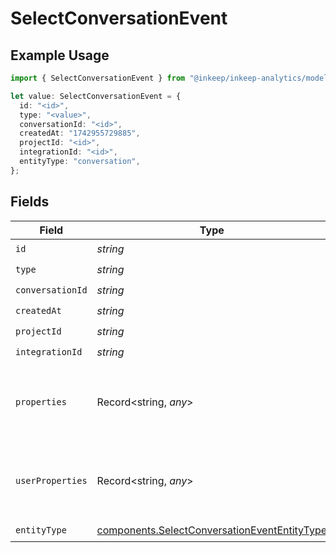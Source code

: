 # SelectConversationEvent

## Example Usage

```typescript
import { SelectConversationEvent } from "@inkeep/inkeep-analytics/models/components";

let value: SelectConversationEvent = {
  id: "<id>",
  type: "<value>",
  conversationId: "<id>",
  createdAt: "1742955729885",
  projectId: "<id>",
  integrationId: "<id>",
  entityType: "conversation",
};
```

## Fields

| Field                                                                                                        | Type                                                                                                         | Required                                                                                                     | Description                                                                                                  |
| ------------------------------------------------------------------------------------------------------------ | ------------------------------------------------------------------------------------------------------------ | ------------------------------------------------------------------------------------------------------------ | ------------------------------------------------------------------------------------------------------------ |
| `id`                                                                                                         | *string*                                                                                                     | :heavy_check_mark:                                                                                           | N/A                                                                                                          |
| `type`                                                                                                       | *string*                                                                                                     | :heavy_check_mark:                                                                                           | N/A                                                                                                          |
| `conversationId`                                                                                             | *string*                                                                                                     | :heavy_check_mark:                                                                                           | N/A                                                                                                          |
| `createdAt`                                                                                                  | *string*                                                                                                     | :heavy_check_mark:                                                                                           | N/A                                                                                                          |
| `projectId`                                                                                                  | *string*                                                                                                     | :heavy_check_mark:                                                                                           | N/A                                                                                                          |
| `integrationId`                                                                                              | *string*                                                                                                     | :heavy_check_mark:                                                                                           | N/A                                                                                                          |
| `properties`                                                                                                 | Record<string, *any*>                                                                                        | :heavy_minus_sign:                                                                                           | A customizable collection of custom properties or attributes.                                                |
| `userProperties`                                                                                             | Record<string, *any*>                                                                                        | :heavy_minus_sign:                                                                                           | A customizable collection of custom properties or attributes.                                                |
| `entityType`                                                                                                 | [components.SelectConversationEventEntityType](../../models/components/selectconversationevententitytype.md) | :heavy_check_mark:                                                                                           | N/A                                                                                                          |